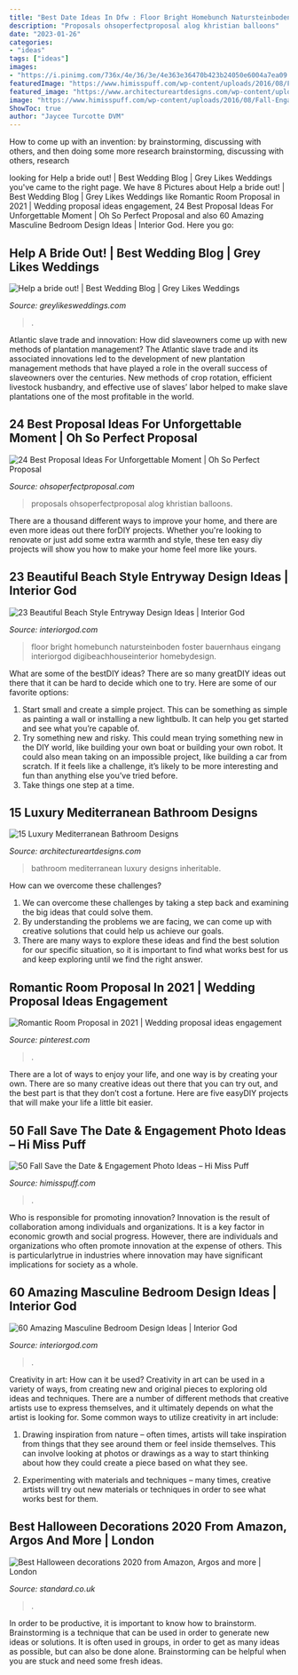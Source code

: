 ```yaml
---
title: "Best Date Ideas In Dfw : Floor Bright Homebunch Natursteinboden Foster Bauernhaus Eingang Interiorgod Digibeachhouseinterior Homebydesign"
description: "Proposals ohsoperfectproposal alog khristian balloons"
date: "2023-01-26"
categories:
- "ideas"
tags: ["ideas"]
images:
- "https://i.pinimg.com/736x/4e/36/3e/4e363e36470b423b24050e6004a7ea09.jpg"
featuredImage: "https://www.himisspuff.com/wp-content/uploads/2016/08/Fall-Engagement-Photo-Save-The-Date-Ideas-3.jpg"
featured_image: "https://www.architectureartdesigns.com/wp-content/uploads/2014/08/15-Luxury-Mediterranean-Bathroom-Designs-13.jpg"
image: "https://www.himisspuff.com/wp-content/uploads/2016/08/Fall-Engagement-Photo-Save-The-Date-Ideas-3.jpg"
ShowToc: true
author: "Jaycee Turcotte DVM"
---
```



How to come up with an invention: by brainstorming, discussing with others, and then doing some more research
brainstorming, discussing with others, research

	

		
looking for Help a bride out! | Best Wedding Blog | Grey Likes Weddings you've came to the right page. We have 8 Pictures about Help a bride out! | Best Wedding Blog | Grey Likes Weddings like Romantic Room Proposal in 2021 | Wedding proposal ideas engagement, 24 Best Proposal Ideas For Unforgettable Moment | Oh So Perfect Proposal and also 60 Amazing Masculine Bedroom Design Ideas | Interior God. Here you go:
		
    
## Help A Bride Out! | Best Wedding Blog | Grey Likes Weddings

<img loading=lazy src="http://www.greylikesweddings.com/wp-content/uploads/2013/06/sage-green-grey-suit.jpg" onerror="this.onerror=null;this.src='https://tse1.mm.bing.net/th?id=OIP.ZFvaDzjOAqa22G756-tRdwHaLH&amp;pid=15.1';" alt="Help a bride out! | Best Wedding Blog | Grey Likes Weddings">

_Source: greylikesweddings.com_

>. 

	

Atlantic slave trade and innovation: How did slaveowners come up with new methods of plantation management?
The Atlantic slave trade and its associated innovations led to the development of new plantation management methods that have played a role in the overall success of slaveowners over the centuries. New methods of crop rotation, efficient livestock husbandry, and effective use of slaves’ labor helped to make slave plantations one of the most profitable in the world.

    
## 24 Best Proposal Ideas For Unforgettable Moment | Oh So Perfect Proposal

<img loading=lazy src="https://ohsoperfectproposal.com/wp-content/uploads/2017/09/best-proposal-ideas-man-propose-a-woman-flowers-chuyphoto-via-instagram.jpg" onerror="this.onerror=null;this.src='https://tse1.mm.bing.net/th?id=OIP.emJpw2XHuOq6KNjwIqA_JAHaLG&amp;pid=15.1';" alt="24 Best Proposal Ideas For Unforgettable Moment | Oh So Perfect Proposal">

_Source: ohsoperfectproposal.com_

>proposals ohsoperfectproposal alog khristian balloons. 

	

There are a thousand different ways to improve your home, and there are even more ideas out there forDIY projects. Whether you're looking to renovate or just add some extra warmth and style, these ten easy diy projects will show you how to make your home feel more like yours.

    
## 23 Beautiful Beach Style Entryway Design Ideas | Interior God

<img loading=lazy src="https://www.interiorgod.com/wp-content/uploads/2016/04/Bright-and-Beautiful-Entryway-Design-Ideas.jpg" onerror="this.onerror=null;this.src='https://tse4.mm.bing.net/th?id=OIP.wY-HqAlJngonsSRK1GZqCAHaLJ&amp;pid=15.1';" alt="23 Beautiful Beach Style Entryway Design Ideas | Interior God">

_Source: interiorgod.com_

>floor bright homebunch natursteinboden foster bauernhaus eingang interiorgod digibeachhouseinterior homebydesign. 

	

What are some of the bestDIY ideas?
There are so many greatDIY ideas out there that it can be hard to decide which one to try. Here are some of our favorite options: 
1) Start small and create a simple project. This can be something as simple as painting a wall or installing a new lightbulb. It can help you get started and see what you’re capable of. 
2) Try something new and risky. This could mean trying something new in the DIY world, like building your own boat or building your own robot. It could also mean taking on an impossible project, like building a car from scratch. If it feels like a challenge, it’s likely to be more interesting and fun than anything else you’ve tried before. 
3) Take things one step at a time.

    
## 15 Luxury Mediterranean Bathroom Designs

<img loading=lazy src="https://www.architectureartdesigns.com/wp-content/uploads/2014/08/15-Luxury-Mediterranean-Bathroom-Designs-13.jpg" onerror="this.onerror=null;this.src='https://tse1.mm.bing.net/th?id=OIP.-RWDILnwMkt5KnP2wG0xxgHaJ4&amp;pid=15.1';" alt="15 Luxury Mediterranean Bathroom Designs">

_Source: architectureartdesigns.com_

>bathroom mediterranean luxury designs inheritable. 

	

How can we overcome these challenges?
1. We can overcome these challenges by taking a step back and examining the big ideas that could solve them.
2. By understanding the problems we are facing, we can come up with creative solutions that could help us achieve our goals.
3. There are many ways to explore these ideas and find the best solution for our specific situation, so it is important to find what works best for us and keep exploring until we find the right answer.

    
## Romantic Room Proposal In 2021 | Wedding Proposal Ideas Engagement

<img loading=lazy src="https://i.pinimg.com/736x/4e/36/3e/4e363e36470b423b24050e6004a7ea09.jpg" onerror="this.onerror=null;this.src='https://tse3.mm.bing.net/th?id=OIP.6Bj0umooY1fkEpRX0XeT7wHaNK&amp;pid=15.1';" alt="Romantic Room Proposal in 2021 | Wedding proposal ideas engagement">

_Source: pinterest.com_

>. 

	

There are a lot of ways to enjoy your life, and one way is by creating your own. There are so many creative ideas out there that you can try out, and the best part is that they don’t cost a fortune. Here are five easyDIY projects that will make your life a little bit easier.

    
## 50 Fall Save The Date &amp; Engagement Photo Ideas – Hi Miss Puff

<img loading=lazy src="https://www.himisspuff.com/wp-content/uploads/2016/08/Fall-Engagement-Photo-Save-The-Date-Ideas-3.jpg" onerror="this.onerror=null;this.src='https://tse3.mm.bing.net/th?id=OIP.LqJHCdDDo5TKXQiUzbwlugHaLH&amp;pid=15.1';" alt="50 Fall Save the Date &amp; Engagement Photo Ideas – Hi Miss Puff">

_Source: himisspuff.com_

>. 

	

Who is responsible for promoting innovation?
Innovation is the result of collaboration among individuals and organizations. It is a key factor in economic growth and social progress. However, there are individuals and organizations who often promote innovation at the expense of others. This is particularlytrue in industries where innovation may have significant implications for society as a whole.

    
## 60 Amazing Masculine Bedroom Design Ideas | Interior God

<img loading=lazy src="http://interiorgod.com/wp-content/uploads/2016/05/Masculine-dark-moody-bedroom.jpg" onerror="this.onerror=null;this.src='https://tse4.mm.bing.net/th?id=OIP.I2-BFH8FNNiJlVh8Ps19UwHaKa&amp;pid=15.1';" alt="60 Amazing Masculine Bedroom Design Ideas | Interior God">

_Source: interiorgod.com_

>. 

	

Creativity in art: How can it be used?
Creativity in art can be used in a variety of ways, from creating new and original pieces to exploring old ideas and techniques. There are a number of different methods that creative artists use to express themselves, and it ultimately depends on what the artist is looking for. Some common ways to utilize creativity in art include:
1. Drawing inspiration from nature – often times, artists will take inspiration from things that they see around them or feel inside themselves. This can involve looking at photos or drawings as a way to start thinking about how they could create a piece based on what they see.

2. Experimenting with materials and techniques – many times, creative artists will try out new materials or techniques in order to see what works best for them.

    
## Best Halloween Decorations 2020 From Amazon, Argos And More | London

<img loading=lazy src="https://static.standard.co.uk/s3fs-public/thumbnails/image/2020/10/14/21/halloween-decs-2020-main-image.jpg" onerror="this.onerror=null;this.src='https://tse4.mm.bing.net/th?id=OIP.oKLKB4nKxqFek5jJInj5-wHaE8&amp;pid=15.1';" alt="Best Halloween decorations 2020 from Amazon, Argos and more | London">

_Source: standard.co.uk_

>. 

	

In order to be productive, it is important to know how to brainstorm. Brainstorming is a technique that can be used in order to generate new ideas or solutions. It is often used in groups, in order to get as many ideas as possible, but can also be done alone. Brainstorming can be helpful when you are stuck and need some fresh ideas.

